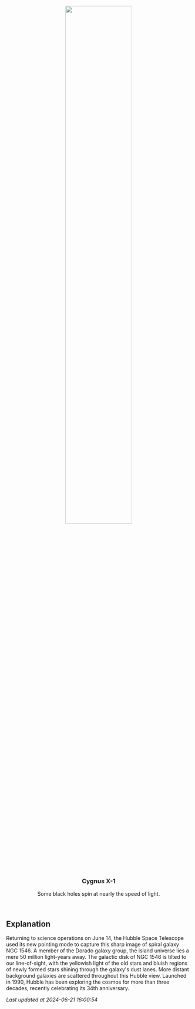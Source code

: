 <p align='center'>
    <img src='https://apod.nasa.gov/apod/image/2406/NGC1546compassHST1024.jpg' width='60%' />
    <h3 align="center">Cygnus X-1</h3>
    <p align="center">Some black holes spin at nearly the speed of light.</p>
</p>
<br/>

Explanation
--
Returning to science operations on June 14, the Hubble Space Telescope used its new pointing mode to capture this sharp image of spiral galaxy NGC 1546. A member of the Dorado galaxy group, the island universe lies a mere 50 million light-years away. The galactic disk of NGC 1546 is tilted to our line-of-sight, with the yellowish light of the old stars and bluish regions of newly formed stars shining through the galaxy's dust lanes. More distant background galaxies are scattered throughout this Hubble view. Launched in 1990, Hubble has been exploring the cosmos for more than three decades, recently celebrating its 34th anniversary.


*Last updated at 2024-06-21 16:00:54*
